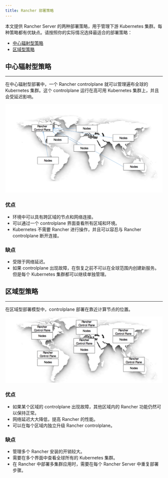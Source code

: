 ```yaml
---
title: Rancher 部署策略
---
```


本文提供 Rancher Server 的两种部署策略，用于管理下游 Kubernetes 集群。每种策略都有优缺点。请按照你的实际情况选择最适合的部署策略：

* [中心辐射型策略](#中心辐射型策略)
* [区域型策略](#区域型策略)

## 中心辐射型策略
---

在中心辐射型部署中，一个 Rancher controlplane 就可以管理遍布全球的 Kubernetes 集群。这个 controlplane 运行在高可用 Kubernetes 集群上，并且会受延迟影响。

![](/img/bpg/hub-and-spoke.png)

### 优点

* 环境中可以具有跨区域的节点和网络连接。
* 可以通过一个 controlplane 界面查看所有区域和环境。
* Kubernetes 不需要 Rancher 进行操作，并且可以容忍与 Rancher controlplane 断开连接。

### 缺点

* 受限于网络延迟。
* 如果 controlplane 出现故障，在恢复之前不可以在全球范围内创建新服务。但是每个 Kubernetes 集群都可以继续单独管理。

## 区域型策略
---
在区域型部署模型中，controlplane 部署在靠近计算节点的位置。

![](/img/bpg/regional.png)

### 优点

* 如果某个区域的 controlplane 出现故障，其他区域内的 Rancher 功能仍然可以保持正常。
* 网络延迟大大降低，提高 Rancher 的性能。
* 可以在每个区域内独立升级 Rancher controlplane。

### 缺点

* 管理多个 Rancher 安装的开销较大。
* 需要在多个界面中查看全球所有的 Kubernetes 集群。
* 在 Rancher 中部署多集群应用时，需要在每个 Rancher Server 中重复部署步骤。
